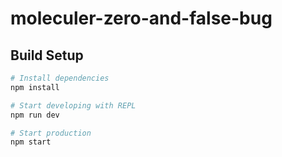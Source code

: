 # moleculer-zero-and-false-bug

## Build Setup

``` bash
# Install dependencies
npm install

# Start developing with REPL
npm run dev

# Start production
npm start
```

